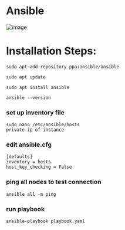 # Ansible

![image](https://github.com/user-attachments/assets/ae45e473-ff07-4d5d-acb1-70bdcbdb84a4)



# Installation Steps:

````
sudo apt-add-repository ppa:ansible/ansible
````
````
sudo apt update
````
````
sudo apt install ansible
````
````
ansible --version
````
### set up inventory file

````
sudo nano /etc/ansible/hosts
private-ip of instance
````

### edit ansible.cfg

````
[defaults]
inventory = hosts
host_key_checking = False
````


### ping all nodes to test connection
````
ansible all -m ping
````
### run playbook
````
ansible-playbook playbook.yaml
````
